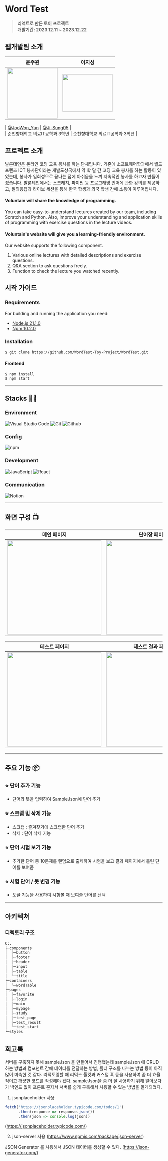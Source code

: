 
# Word Test
> **리액트로 만든 토이 프로젝트** <br/> **개발기간: 2023.12.11 ~ 2023.12.22**


## 웹개발팀 소개

|     윤주원        |  이지성                 |                                                                                                                              
| :-----------------------------: | :---------------: | 
|  <img width="160px" src="https://github.com/WordTest-Toy-Project/WordTest/assets/114423035/72fbc398-8684-4d93-8fe4-d9444617905b" /> | <img width="160px" height="120px" src="https://github.com/WordTest-Toy-Project/WordTest/assets/114423035/7cff9947-24f1-4da3-80f0-605baff9cdfc"/>       |                     

|   [@JooWon_Yun](https://github.com/morningB)   |  [@Ji-Sung05](https://github.com/Ji-Sung05)   |   
| 순천향대학교 의료IT공학과 3학년 | 순천향대학교 의료IT공학과 3학년 |  


## 프로젝트 소개

발룬테인은 온라인 코딩 교육 봉사를 하는 단체입니다. 기존에 소프트웨어학과에서 월드프렌즈 ICT 봉사단이라는 개발도상국에서 약 학 달 간 코딩 교육 봉사를 하는 활동이 있었는데, 봉사가 일회성으로 끝나는 점에 아쉬움을 느껴 지속적인 봉사를 하고자 만들어졌습니다. 발룬테인에서는 스크래치, 파이썬 등 프로그래밍 언어에 관한 강의를 제공하고, 질의응답과 라이브 세션을 통해 한국 학생과 외국 학생 간에 소통이 이루어집니다.

#### Voluntain will share the knowledge of programming.
You can take easy-to-understand lectures created by our team, including Scratch and Python. Also, improve your understanding and application skills of programming with exercise questions in the lecture videos.

#### Voluntain's website will give you a learning-friendly environment.

Our website supports the following component.
1. Various online lectures with detailed descriptions and exercise questions.
2. Q&A section to ask questions freely.
3. Function to check the lecture you watched recently.

## 시작 가이드
### Requirements
For building and running the application you need:

- [Node.js 21.1.0](https://nodejs.org/ca/blog/release/v21.1.0/)
- [Npm 10.2.0](https://www.npmjs.com/package/npm/v/10.2.0)

### Installation
``` bash
$ git clone https://github.com/WordTest-Toy-Project/WordTest.git
```

#### Frontend
```
$ npm install 
$ npm start
```

---

## Stacks 🧑‍💻

### Environment
![Visual Studio Code](https://img.shields.io/badge/Visual%20Studio%20Code-007ACC?style=for-the-badge&logo=Visual%20Studio%20Code&logoColor=white)
![Git](https://img.shields.io/badge/Git-F05032?style=for-the-badge&logo=Git&logoColor=white)
![Github](https://img.shields.io/badge/GitHub-181717?style=for-the-badge&logo=GitHub&logoColor=white)             

### Config
![npm](https://img.shields.io/badge/npm-CB3837?style=for-the-badge&logo=npm&logoColor=white)        

### Development
![JavaScript](https://img.shields.io/badge/JavaScript-F7DF1E?style=for-the-badge&logo=Javascript&logoColor=white)
![React](https://img.shields.io/badge/React-20232A?style=for-the-badge&logo=react&logoColor=61DAFB)

### Communication
![Notion](https://img.shields.io/badge/Notion-000000?style=for-the-badge&logo=Notion&logoColor=white)


---
## 화면 구성 📺
| 메인 페이지                        | 단어장 페이지                      |
| :---------------------------------: | :--------------------------------: |
| <img src="https://github.com/WordTest-Toy-Project/WordTest/assets/115493374/41bf660b-3ff5-4277-8523-4561a2b94df2" width="300" /> | <img src="https://github.com/WordTest-Toy-Project/WordTest/assets/115493374/87580476-d7fc-491b-8fdf-3bd8d4f67660" width="300" /> |

| 테스트 페이지                       | 테스트 결과 페이지                  |
| :---------------------------------: | :----------------------------------: |
| <img src="https://github.com/WordTest-Toy-Project/WordTest/assets/115493374/519f76bd-c9d9-476c-90b6-4d30c44c9449" width="300" /> | <img src="https://github.com/WordTest-Toy-Project/WordTest/assets/115493374/474b82df-2317-4df5-9af6-41f0eab684cc" width="300" /> |

---
## 주요 기능 📦

### ⭐️ 단어 추가 기능
- 단어와 뜻을 입력하여 SampleJson에 단어 추가

### ⭐️ 스크랩 및 삭제 기능
- 스크랩 : 즐겨찾기에 스크랩한 단어 추가
- 삭제 : 단어 삭제 기능 

### ⭐️ 단어 시험 보기 기능
- 추가한 단어 중 10문제를 랜덤으로 출제하여 시험을 보고 결과 페이지에서 틀린 단어를 보여줌

### ⭐️ 시험 단어 / 뜻 변경 기능
- 토글 기능을 사용하여 시험볼 때 보여줄 단어를 선택

---
## 아키텍쳐

### 디렉토리 구조
```bash
C:.
├─components
│  ├─button
│  ├─footer
│  ├─header
│  ├─input
│  ├─table
│  └─title
├─containers
│  └─wordTable
├─pages
│  ├─favorite
│  ├─login
│  ├─main
│  ├─mypage
│  ├─study
│  ├─test_page
│  ├─test_result
│  └─test_start
└─styles
```
## 회고록
서버를 구축하지 못해 sampleJson 을 만들어서 진행했는데 sampleJson 에 CRUD 하는 방법과 컴포넌트 간에 데이터를 전달하는 방법, 폴더 구조를 나누는 방법 등이 아직 많이 미숙한 것 같다.
리팩토링할 때 리덕스 툴킷과 커스텀 훅 등을 사용하여 좀 더 효율적이고 깨끗한 코드를 작성해야 겠다.
sampleJson을 좀 더 잘 사용하기 위해 알아보다가 백엔드 없이 프론트 혼자서 서버를 쉽게 구축해서 사용할 수 있는 방법을 알게되었다.
1. jsonplaceholder 사용
```javascript
fetch('https://jsonplaceholder.typicode.com/todos/1')
      .then(response => response.json())
      .then(json => console.log(json))
```
(https://jsonplaceholder.typicode.com/)

2. json-server 사용
(https://www.npmjs.com/package/json-server)

JSON Generator 를 사용해서 JSON 데이터를 생성할 수 있다.
(https://json-generator.com/)
